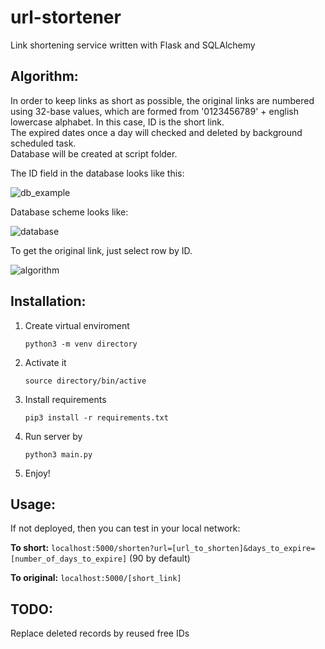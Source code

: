 # url-stortener
Link shortening service written with Flask and SQLAlchemy

## Algorithm:
In order to keep links as short as possible, the original links are numbered using 32-base values, which are formed from '0123456789' + english lowercase alphabet.
In this case, ID is the short link. 
<br>
The expired dates once a day will checked and deleted by background scheduled task. 
<br>
Database will be created at script folder.
<p> 
The ID field in the database looks like this: 

![db_example](https://user-images.githubusercontent.com/46729793/107218980-142aad80-6a19-11eb-9dea-f4bb236da489.png)

Database scheme looks like:
<p>
  
![database](https://user-images.githubusercontent.com/46729793/107218975-11c85380-6a19-11eb-8161-f79b415bc634.png)


To get the original link, just select row by ID.

![algorithm](https://user-images.githubusercontent.com/46729793/107218965-0e34cc80-6a19-11eb-84d1-572741b84df4.png)

## Installation:

  1. Create virtual enviroment <p> `python3 -m venv directory`
  2. Activate it <p> `source directory/bin/active`
  3. Install requirements <p> `pip3 install -r requirements.txt`
  4. Run server by <p> `python3 main.py`
  5. Enjoy!
    
## Usage:
If not deployed, then you can test in your local network:
<p>
  
**To short:** `localhost:5000/shorten?url=[url_to_shorten]&days_to_expire=[number_of_days_to_expire]` (90 by default)
<p>
  
**To original:** `localhost:5000/[short_link]`

## TODO:
Replace deleted records by reused free IDs 
